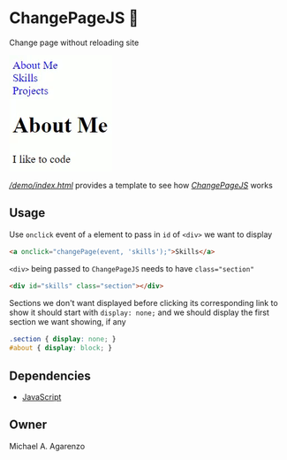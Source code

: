 # ChangePageJS &#128195;

Change page without reloading site

![GIF of ChangePageJS in action](/media/ChangePageJS.gif)

[*/demo/index.html*](https://github.com/magarenzo/change-page/blob/master/demo/index.html) provides a template to see how [*ChangePageJS*](https://github.com/magarenzo/ChangePageJS/blob/master/src/changePage.js) works

## Usage

Use `onclick` event of `a` element to pass in `id` of `<div>` we want to display

```html
<a onclick="changePage(event, 'skills');">Skills</a>
```

`<div>` being passed to `ChangePageJS` needs to have `class="section"`

```html
<div id="skills" class="section"></div>
```

Sections we don't want displayed before clicking its corresponding link to show it should start with `display: none;` and we should display the first section we want showing, if any

```css
.section { display: none; }
#about { display: block; }
```

## Dependencies

* [JavaScript](https://www.javascript.com/)

## Owner

Michael A. Agarenzo
